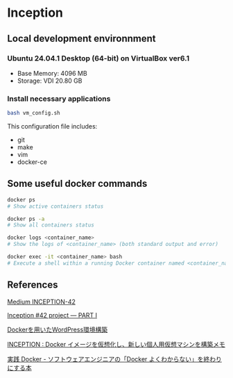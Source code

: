 # Inception

## Local development environnment   
### Ubuntu 24.04.1 Desktop (64-bit) on VirtualBox ver6.1
- Base Memory: 4096 MB
- Storage: VDI 20.80 GB

### Install necessary applications
```bash
bash vm_config.sh
```
This configuration file includes: 
- git
- make
- vim
- docker-ce

## Some useful docker commands
```bash
docker ps
# Show active containers status

docker ps -a
# Show all containers status
```

```bash
docker logs <container_name>
# Show the logs of <container_name> (both standard output and error)
```

```bash
docker exec -it <container_name> bash
# Execute a shell within a running Docker container named <container_name>
```

## References
[Medium INCEPTION-42](https://medium.com/@gamer.samox/inception-42-d9f1fc38b877)

[Inception #42 project — PART I](https://medium.com/@ssterdev/inception-guide-42-project-part-i-7e3af15eb671)

[Dockerを用いたWordPress環境構築](https://qiita.com/ryhara/items/0581c03e82bd84c54a6f)

[INCEPTION : Docker イメージを仮想化し、新しい個人用仮想マシンを構築メモ](https://zenn.dev/rt3mis10/articles/4116a3b6b16118)

[実践 Docker - ソフトウェアエンジニアの「Docker よくわからない」を終わりにする本](https://zenn.dev/suzuki_hoge/books/2022-03-docker-practice-8ae36c33424b59)

